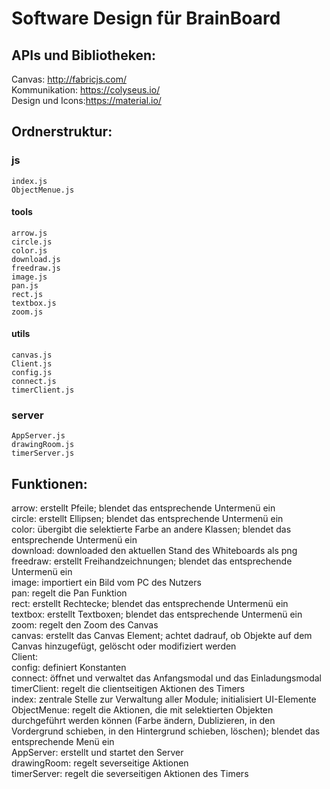 # Software Design für BrainBoard

## APIs und Bibliotheken:  
Canvas: http://fabricjs.com/   
Kommunikation: https://colyseus.io/  
Design und Icons:https://material.io/  

## Ordnerstruktur:  
### js  
    index.js  
    ObjectMenue.js  
#### tools  
    arrow.js  
    circle.js  
    color.js  
    download.js  
    freedraw.js  
    image.js 
    pan.js  
    rect.js  
    textbox.js  
    zoom.js  
#### utils  
    canvas.js  
    Client.js  
    config.js  
    connect.js  
    timerClient.js     
### server  
    AppServer.js  
    drawingRoom.js  
    timerServer.js  

## Funktionen:  
arrow: erstellt Pfeile; blendet das entsprechende Untermenü ein  
circle: erstellt Ellipsen; blendet das entsprechende Untermenü ein  
color: übergibt die selektierte Farbe an andere Klassen; blendet das entsprechende Untermenü ein  
download: downloaded den aktuellen Stand des Whiteboards als png  
freedraw: erstellt Freihandzeichnungen; blendet das entsprechende Untermenü ein  
image: importiert ein Bild vom PC des Nutzers  
pan: regelt die Pan Funktion  
rect: erstellt Rechtecke; blendet das entsprechende Untermenü ein  
textbox: erstellt Textboxen; blendet das entsprechende Untermenü ein  
zoom: regelt den Zoom des Canvas  
canvas: erstellt das Canvas Element; achtet dadrauf, ob Objekte auf dem Canvas hinzugefügt, gelöscht oder modifiziert werden  
Client:  
config: definiert Konstanten  
connect: öffnet und verwaltet das Anfangsmodal und das Einladungsmodal  
timerClient: regelt die clientseitigen Aktionen des Timers  
index: zentrale Stelle zur Verwaltung aller Module; initialisiert UI-Elemente  
ObjectMenue: regelt die Aktionen, die mit selektierten Objekten durchgeführt werden können (Farbe ändern, Dublizieren, in den Vordergrund schieben, in den Hintergrund schieben, löschen); blendet das entsprechende Menü ein  
AppServer: erstellt und startet den Server  
drawingRoom: regelt severseitige Aktionen  
timerServer: regelt die severseitigen Aktionen des Timers  
